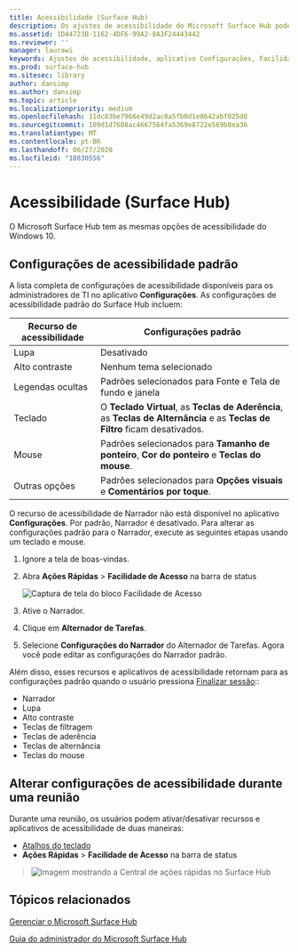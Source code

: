 ```yaml
---
title: Acessibilidade (Surface Hub)
description: Os ajustes de acessibilidade do Microsoft Surface Hub podem ser alteradas usando o aplicativo Configurações. Você as encontrará em Facilidade de Acesso. O Surface Hub tem as mesmas opções de acessibilidade do Windows 10.
ms.assetid: 1D44723B-1162-4DF6-99A2-8A3F24443442
ms.reviewer: ''
manager: laurawi
keywords: Ajustes de acessibilidade, aplicativo Configurações, Facilidade de Acesso
ms.prod: surface-hub
ms.sitesec: library
author: dansimp
ms.author: dansimp
ms.topic: article
ms.localizationpriority: medium
ms.openlocfilehash: 11dc83be7966e49d2ac8a5fb0d1e0642abf025d8
ms.sourcegitcommit: 109d1d7608ac4667564fa5369e8722e569b8ea36
ms.translationtype: MT
ms.contentlocale: pt-BR
ms.lasthandoff: 06/27/2020
ms.locfileid: "10830556"
---
```

# Acessibilidade (Surface Hub)

O Microsoft Surface Hub tem as mesmas opções de acessibilidade do Windows 10.


## Configurações de acessibilidade padrão

A lista completa de configurações de acessibilidade disponíveis para os administradores de TI no aplicativo **Configurações**. As configurações de acessibilidade padrão do Surface Hub incluem:

| Recurso de acessibilidade | Configurações padrão  |
| --------------------- | ----------------- |
| Lupa             | Desativado               |
| Alto contraste         | Nenhum tema selecionado |
| Legendas ocultas       | Padrões selecionados para Fonte e Tela de fundo e janela |
| Teclado              | O **Teclado Virtual**, as **Teclas de Aderência**, as **Teclas de Alternância** e as **Teclas de Filtro** ficam desativados. |
| Mouse                 | Padrões selecionados para **Tamanho de ponteiro**, **Cor do ponteiro** e **Teclas do mouse**. |
| Outras opções         | Padrões selecionados para **Opções visuais** e **Comentários por toque**. |

O recurso de acessibilidade de Narrador não está disponível no aplicativo **Configurações**. Por padrão, Narrador é desativado. Para alterar as configurações padrão para o Narrador, execute as seguintes etapas usando um teclado e mouse.

1. Ignore a tela de boas-vindas.
2. Abra **Ações Rápidas** > **Facilidade de Acesso** na barra de status

    ![Captura de tela do bloco Facilidade de Acesso](images/ease-of-access.png)
    
3. Ative o Narrador.
4. Clique em **Alternador de Tarefas**.
5. Selecione **Configurações do Narrador** do Alternador de Tarefas. Agora você pode editar as configurações do Narrador padrão.

Além disso, esses recursos e aplicativos de acessibilidade retornam para as configurações padrão quando o usuário pressiona [Finalizar sessão](finishing-your-surface-hub-meeting.md)::
- Narrador
- Lupa
- Alto contraste
- Teclas de filtragem
- Teclas de aderência
- Teclas de alternância
- Teclas do mouse


## Alterar configurações de acessibilidade durante uma reunião

Durante uma reunião, os usuários podem ativar/desativar recursos e aplicativos de acessibilidade de duas maneiras:
- [Atalhos do teclado](https://support.microsoft.com/help/13813/windows-10-microsoft-surface-hub-keyboard-shortcuts)
- **Ações Rápidas** > **Facilidade de Acesso** na barra de status

> ![Imagem mostrando a Central de ações rápidas no Surface Hub](images/sh-quick-action.png)


## Tópicos relacionados

[Gerenciar o Microsoft Surface Hub](manage-surface-hub.md)

[Guia do administrador do Microsoft Surface Hub](surface-hub-administrators-guide.md)
